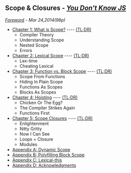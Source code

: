 ## Scope & Closures - *[You Don't Know JS](https://github.com/kiyounglee/You-Dont-Know-JS/blob/master/README2.md)*
*[Foreword](forword.md) - Mar 24,2014(98p)*
* [Chapter 1: What is Scope?](ch1.md) ---- [(TL;DR)](ch1.md#review-tldr)
	* Compiler Theory
	* Understanding Scope
	* Nested Scope
	* Errors
* [Chapter 2: Lexical Scope](ch2.md) ---- [(TL;DR)](ch2.md#review-tldr)
	* Lex-time
	* Cheating Lexical
* [Chapter 3: Function vs. Block Scope](ch3.md) ---- [(TL;DR)](ch3.md#review-tldr)
	* Scope From Functions
	* Hiding In Plain Scope
	* Functions As Scopes
	* Blocks As Scopes
* [Chapter 4: Hoisting](ch4.md) ---- [(TL;DR)](ch4.md#review-tldr)
	* Chicken Or The Egg?
	* The Compiler Strikes Again
	* Functions First
* [Chapter 5: Scope Closures](ch5.md) ---- [(TL;DR)](ch5.md#review-tldr)
	* Enlightenment
	* Nitty Gritty
	* Now I Can See
	* Loops + Closure
	* Modules
* [Appendix A: Dynamic Scope](apA.md)
* [Appendix B: Polyfilling Block Scope](apB.md)
* [Appendix C: Lexical-this](apC.md)
* [Appendix D: Acknowledgments](apD.md)
